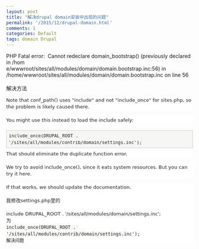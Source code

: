 ```yaml
---
layout: post
title: "解决drupal domain安装中出现的问题"
permalink: '/2015/12/drupal-domain.html'
comments: 1
categories: Default
tags: domain Drupal
---
```

  
PHP Fatal error: &nbsp;Cannot redeclare domain_bootstrap() (previously declared in /hom  
e/wwwroot/sites/all/modules/domain/domain.bootstrap.inc:56) in /home/wwwroot/sites/all/modules/domain/domain.bootstrap.inc on line 56 &nbsp; &nbsp; &nbsp; &nbsp;   
解决方法  

<div style="background-color: white; border: 0px; box-sizing: border-box; color: #222222; font-family: 'Lucida Grande', 'DejaVu Sans', 'Bitstream Vera Sans', Verdana, Arial, sans-serif; font-size: 13px; font-stretch: inherit; line-height: 18px; margin-bottom: 1.385em; padding: 0px; vertical-align: baseline;">Note that conf_path() uses "include" and not "include_once" for sites.php, so the problem is likely caused there.</div>

<div style="background-color: white; border: 0px; box-sizing: border-box; color: #222222; font-family: 'Lucida Grande', 'DejaVu Sans', 'Bitstream Vera Sans', Verdana, Arial, sans-serif; font-size: 13px; font-stretch: inherit; line-height: 18px; margin-bottom: 1.385em; padding: 0px; vertical-align: baseline;">You might use this instead to load the include safely:</div>

<div style="background-color: white; border: 0px; box-sizing: border-box; color: #222222; font-family: 'Lucida Grande', 'DejaVu Sans', 'Bitstream Vera Sans', Verdana, Arial, sans-serif; font-size: 13px; font-stretch: inherit; line-height: 18px; margin-bottom: 1.385em; padding: 0px; vertical-align: baseline;"></div>

<div class="codeblock" style="background-color: #f6f6f2; border: 1px solid rgb(204, 204, 204); box-sizing: border-box; color: #222222; font-family: 'Lucida Grande', 'DejaVu Sans', 'Bitstream Vera Sans', Verdana, Arial, sans-serif; font-size: 13px; font-stretch: inherit; line-height: 18px; margin: 0px 0px 0.5em; padding: 5px; vertical-align: baseline;"><code style="border: 0px; box-sizing: border-box; font-family: 'Bitstream Vera Sans Mono', Monaco, 'Lucida Console', monospace; font-size: 0.923em; font-stretch: inherit; font-style: inherit; font-variant: inherit; font-weight: inherit; line-height: inherit; margin: 0px; padding: 1px; vertical-align: baseline; white-space: pre-wrap;">include_once(DRUPAL_ROOT . '/sites/all/modules/contrib/domain/settings.inc');</code></div>

<div style="background-color: white; border: 0px; box-sizing: border-box; color: #222222; font-family: 'Lucida Grande', 'DejaVu Sans', 'Bitstream Vera Sans', Verdana, Arial, sans-serif; font-size: 13px; font-stretch: inherit; line-height: 18px; margin-bottom: 1.385em; padding: 0px; vertical-align: baseline;">That should eliminate the duplicate function error.</div>

<div style="background-color: white; border: 0px; box-sizing: border-box; color: #222222; font-family: 'Lucida Grande', 'DejaVu Sans', 'Bitstream Vera Sans', Verdana, Arial, sans-serif; font-size: 13px; font-stretch: inherit; line-height: 18px; margin-bottom: 1.385em; padding: 0px; vertical-align: baseline;">We try to avoid include_once(), since it eats system resources. But you can try it here.</div>

<div style="background-color: white; border: 0px; box-sizing: border-box; color: #222222; font-family: 'Lucida Grande', 'DejaVu Sans', 'Bitstream Vera Sans', Verdana, Arial, sans-serif; font-size: 13px; font-stretch: inherit; line-height: 18px; padding: 0px; vertical-align: baseline;">If that works, we should update the documentation.</div>

<div style="background-color: white; border: 0px; box-sizing: border-box; color: #222222; font-family: 'Lucida Grande', 'DejaVu Sans', 'Bitstream Vera Sans', Verdana, Arial, sans-serif; font-size: 13px; font-stretch: inherit; line-height: 18px; padding: 0px; vertical-align: baseline;"><br/></div>

<div style="background-color: white; border: 0px; box-sizing: border-box; color: #222222; font-family: 'Lucida Grande', 'DejaVu Sans', 'Bitstream Vera Sans', Verdana, Arial, sans-serif; font-size: 13px; font-stretch: inherit; line-height: 18px; padding: 0px; vertical-align: baseline;">我修改settings.php里的</div>

<div style="background-color: white; border: 0px; box-sizing: border-box; font-stretch: inherit; padding: 0px; vertical-align: baseline;"><span style="color: #222222; font-family: Lucida Grande, DejaVu Sans, Bitstream Vera Sans, Verdana, Arial, sans-serif;"><span style="font-size: 13px; line-height: 18px;"><br/></span></span></div>

<div style="background-color: white; border: 0px; box-sizing: border-box; font-stretch: inherit; padding: 0px; vertical-align: baseline;"><span style="color: #222222; font-family: Lucida Grande, DejaVu Sans, Bitstream Vera Sans, Verdana, Arial, sans-serif;"><span style="font-size: 13px; line-height: 18px;">include DRUPAL_ROOT . '/sites/all/modules/domain/settings.inc';</span></span></div>

<div style="background-color: white; border: 0px; box-sizing: border-box; font-stretch: inherit; padding: 0px; vertical-align: baseline;"><span style="color: #222222; font-family: Lucida Grande, DejaVu Sans, Bitstream Vera Sans, Verdana, Arial, sans-serif;"><span style="font-size: 13px; line-height: 18px;">为</span></span></div>

<div style="background-color: white; border: 0px; box-sizing: border-box; font-stretch: inherit; padding: 0px; vertical-align: baseline;"><span style="background-color: #f6f6f2; color: #222222; font-family: 'Bitstream Vera Sans Mono', Monaco, 'Lucida Console', monospace; font-size: 12px; line-height: 18px; white-space: pre-wrap;">include_once(DRUPAL_ROOT . '/sites/all/modules/contrib/domain/settings.inc');</span></div>

<div style="background-color: white; border: 0px; box-sizing: border-box; font-stretch: inherit; padding: 0px; vertical-align: baseline;"><span style="background-color: #f6f6f2; color: #222222; font-family: 'Bitstream Vera Sans Mono', Monaco, 'Lucida Console', monospace; font-size: 12px; line-height: 18px; white-space: pre-wrap;">解决问题</span></div>